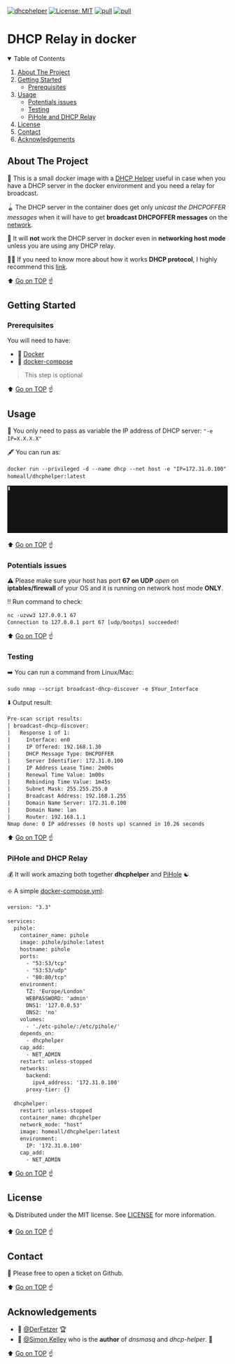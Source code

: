 [![dhcphelper](https://github.com/homeall/dhcphelper/workflows/CI/badge.svg)](https://github.com/homeall/dhcphelper/actions) [![License: MIT](https://img.shields.io/badge/License-MIT-yellow.svg)](https://opensource.org/licenses/MIT) [![pull](https://img.shields.io/docker/pulls/homeall/dhcphelper)](https://img.shields.io/docker/pulls/homeall/dhcphelper) [![pull](https://img.shields.io/docker/image-size/homeall/dhcphelper)](https://img.shields.io/docker/image-size/homeall/dhcphelper)

# DHCP Relay in docker

<!-- TABLE OF CONTENTS -->
<details open="open">
  <summary>Table of Contents</summary>
  <ol>
    <li>
      <a href="#about-the-project">About The Project</a>
    </li>
    <li>
      <a href="#getting-started">Getting Started</a>
      <ul>
        <li><a href="#prerequisites">Prerequisites</a></li>
      </ul>
    </li>
    <li>
      <a href="#usage">Usage</a>
      <ul>
        <li><a href="#potentials-issues">Potentials issues</a></li>
      </ul>
       <ul>
        <li><a href="#testing">Testing</a></li>
      </ul>
       <ul>
        <li><a href="#pihole-and-dhcp-relay">PiHole and DHCP Relay</a></li>
      </ul>
    </li>
    <li><a href="#license">License</a></li>
    <li><a href="#contact">Contact</a></li>
    <li><a href="#acknowledgements">Acknowledgements</a></li>
  </ol>
</details>

<!-- ABOUT THE PROJECT -->
## About The Project  

:8ball: This is a small docker image with a [DHCP Helper](http://www.thekelleys.org.uk/dhcp-helper/) useful in case when you have a DHCP server in the docker environment and you need a relay for broadcast.

:yo_yo: The DHCP server in the container does get only *unicast the DHCPOFFER messages* when it will have to get **broadcast DHCPOFFER messages** on the [network](https://stackoverflow.com/questions/38816077/run-dnsmasq-as-dhcp-server-from-inside-a-docker-container).

:nazar_amulet: It will **not** work the DHCP server in docker even in **networking host mode** unless you are using any DHCP relay.

:man_student: If you need to know more about how it works **DHCP protocol**, I highly recommend this [link](https://superuser.com/questions/811501/understanding-dhcp-discovery-specific-subnet). 

:arrow_up: [Go on TOP](#about-the-project) :point_up:

<!-- GETTING STARTED -->
## Getting Started

### Prerequisites

You will need to have:

* :whale: [Docker](https://docs.docker.com/engine/install/)
* :whale2: [docker-compose](https://docs.docker.com/compose/) 
 >This step is optional

:arrow_up: [Go on TOP](#about-the-project) :point_up:

<!-- USAGE -->
## Usage

:closed_book: You only need to pass as variable the IP address of DHCP server: `"-e IP=X.X.X.X"`

:fountain_pen: You can run as:

`docker run --privileged -d --name dhcp --net host -e "IP=172.31.0.100" homeall/dhcphelper:latest`

![](dhcphelper.gif)

:arrow_up: [Go on TOP](#about-the-project) :point_up:

### Potentials issues

:warning: Please make sure your host has port **67 on UDP** *open* on **iptables/firewall** of your OS and it is running on network host mode **ONLY**.

:bangbang: Run command to check:

```
nc -uzvw3 127.0.0.1 67
Connection to 127.0.0.1 port 67 [udp/bootps] succeeded!
```

:arrow_up: [Go on TOP](#about-the-project) :point_up:

### Testing

:arrow_right: You can run a command from Linux/Mac:

```sudo nmap --script broadcast-dhcp-discover -e $Your_Interface```

:arrow_down: Output result:

```Starting Nmap 7.91 ( https://nmap.org ) at 2021-01-01 19:40 GMT
Pre-scan script results:
| broadcast-dhcp-discover:
|   Response 1 of 1:
|     Interface: en0
|     IP Offered: 192.168.1.30
|     DHCP Message Type: DHCPOFFER
|     Server Identifier: 172.31.0.100
|     IP Address Lease Time: 2m00s
|     Renewal Time Value: 1m00s
|     Rebinding Time Value: 1m45s
|     Subnet Mask: 255.255.255.0
|     Broadcast Address: 192.168.1.255
|     Domain Name Server: 172.31.0.100
|     Domain Name: lan
|     Router: 192.168.1.1
Nmap done: 0 IP addresses (0 hosts up) scanned in 10.26 seconds
```

:arrow_up: [Go on TOP](#about-the-project) :point_up:

### PiHole and DHCP Relay

:moneybag: It will work amazing both together **dhcphelper** and [PiHole](https://github.com/pi-hole/pi-hole) :yin_yang:

:sparkle: A simple [docker-compose.yml](https://docs.docker.com/compose/):

```
version: "3.3"

services:
  pihole:
    container_name: pihole
    image: pihole/pihole:latest
    hostname: pihole
    ports:
      - "53:53/tcp"
      - "53:53/udp"
      - "80:80/tcp"
    environment:
      TZ: 'Europe/London'
      WEBPASSWORD: 'admin'
      DNS1: '127.0.0.53'
      DNS2: 'no'
    volumes:
      - './etc-pihole/:/etc/pihole/'
    depends_on:
      - dhcphelper
    cap_add:
      - NET_ADMIN
    restart: unless-stopped
    networks:
      backend:
        ipv4_address: '172.31.0.100'
      proxy-tier: {}

  dhcphelper:
    restart: unless-stopped
    container_name: dhcphelper
    network_mode: "host"
    image: homeall/dhcphelper:latest
    environment:
      IP: '172.31.0.100'
    cap_add:
      - NET_ADMIN
```
:arrow_up: [Go on TOP](#about-the-project) :point_up:

<!-- LICENSE -->
## License

:newspaper_roll: Distributed under the MIT license. See [LICENSE](https://raw.githubusercontent.com/homeall/dhcphelper/main/LICENSE) for more information.

:arrow_up: [Go on TOP](#about-the-project) :point_up:

<!-- CONTACT -->
## Contact

:red_circle: Please free to open a ticket on Github.

:arrow_up: [Go on TOP](#about-the-project) :point_up:

<!-- ACKNOWLEDGEMENTS -->
## Acknowledgements

 * :tada: [@DerFetzer](https://discourse.pi-hole.net/t/dhcp-with-docker-compose-and-bridge-networking/17038) :trophy:
 * :tada: [@Simon Kelley](http://www.thekelleys.org.uk/dhcp-helper/) who is the **author** of *dnsmasq* and *dhcp-helper*. :1st_place_medal:

:arrow_up: [Go on TOP](#about-the-project) :point_up:
